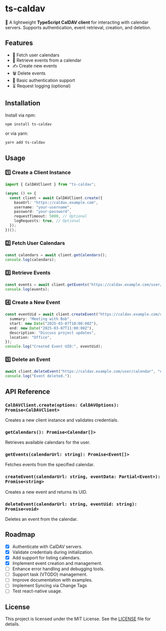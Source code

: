 # ts-caldav

🚀 A lightweight **TypeScript CalDAV client** for interacting with calendar servers. Supports authentication, event retrieval, creation, and deletion.

## Features

- 📅 Fetch user calendars
- 📌 Retrieve events from a calendar
- ✍️ Create new events
- 🗑️ Delete events
- 🔐 Basic authentication support
- ⏳ Request logging (optional)

## Installation

Install via npm:

```sh
npm install ts-caldav
```

or via yarn:

```sh
yarn add ts-caldav
```

## Usage

### 1️⃣ Create a Client Instance

```typescript
import { CalDAVClient } from "ts-caldav";

(async () => {
  const client = await CalDAVClient.create({
    baseUrl: "https://caldav.example.com",
    username: "your-username",
    password: "your-password",
    requestTimeout: 5000, // Optional
    logRequests: true, // Optional
  });
})();
```

### 2️⃣ Fetch User Calendars

```typescript
const calendars = await client.getCalendars();
console.log(calendars);
```

### 3️⃣ Retrieve Events

```typescript
const events = await client.getEvents("https://caldav.example.com/user/calendar");
console.log(events);
```

### 4️⃣ Create a New Event

```typescript
const eventUid = await client.createEvent("https://caldav.example.com/user/calendar", {
  summary: "Meeting with Bob",
  start: new Date("2025-03-07T10:00:00Z"),
  end: new Date("2025-03-07T11:00:00Z"),
  description: "Discuss project updates",
  location: "Office",
});
console.log("Created Event UID:", eventUid);
```

### 5️⃣ Delete an Event

```typescript
await client.deleteEvent("https://caldav.example.com/user/calendar", "event-uid");
console.log("Event deleted.");
```

## API Reference

### `CalDAVClient.create(options: CalDAVOptions): Promise<CalDAVClient>`

Creates a new client instance and validates credentials.

### `getCalendars(): Promise<Calendar[]>`

Retrieves available calendars for the user.

### `getEvents(calendarUrl: string): Promise<Event[]>`

Fetches events from the specified calendar.

### `createEvent(calendarUrl: string, eventData: Partial<Event>): Promise<string>`

Creates a new event and returns its UID.

### `deleteEvent(calendarUrl: string, eventUid: string): Promise<void>`

Deletes an event from the calendar.

## Roadmap

- [x] Authenticate with CalDAV servers.
- [x] Validate credentials during initialization.
- [x] Add support for listing calendars.
- [x] Implement event creation and management.
- [ ] Enhance error handling and debugging tools.
- [ ] Support task (VTODO) management.
- [ ] Improve documentation with examples.
- [ ] Implement Syncing via Change Tags
- [ ] Test react-native usage.

## License

This project is licensed under the MIT License. See the [LICENSE](./LICENSE) file for details.
